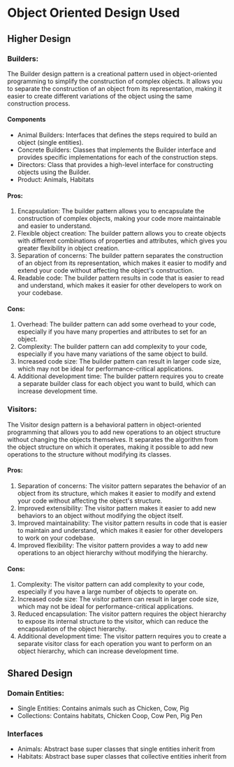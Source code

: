 # Object Oriented Design Used

## Higher Design

### Builders:
The Builder design pattern is a creational pattern used in object-oriented programming to simplify the construction of complex objects. It allows you to separate the construction of an object from its representation, making it easier to create different variations of the object using the same construction process.
#### Components
- Animal Builders: Interfaces that defines the steps required to build an object (single entities).
- Concrete Builders: Classes that implements the Builder interface and provides specific implementations for each of the construction steps.
- Directors: Class that provides a high-level interface for constructing objects using the Builder.
- Product: Animals, Habitats

#### Pros:
1. Encapsulation: The builder pattern allows you to encapsulate the construction of complex objects, making your code more maintainable and easier to understand.
2. Flexible object creation: The builder pattern allows you to create objects with different combinations of properties and attributes, which gives you greater flexibility in object creation.
3. Separation of concerns: The builder pattern separates the construction of an object from its representation, which makes it easier to modify and extend your code without affecting the object's construction.
4. Readable code: The builder pattern results in code that is easier to read and understand, which makes it easier for other developers to work on your codebase.

#### Cons:
1. Overhead: The builder pattern can add some overhead to your code, especially if you have many properties and attributes to set for an object.
2. Complexity: The builder pattern can add complexity to your code, especially if you have many variations of the same object to build.
3. Increased code size: The builder pattern can result in larger code size, which may not be ideal for performance-critical applications.
4. Additional development time: The builder pattern requires you to create a separate builder class for each object you want to build, which can increase development time.

### Visitors:
The Visitor design pattern is a behavioral pattern in object-oriented programming that allows you to add new operations to an object structure without changing the objects themselves. It separates the algorithm from the object structure on which it operates, making it possible to add new operations to the structure without modifying its classes.

#### Pros:
1. Separation of concerns: The visitor pattern separates the behavior of an object from its structure, which makes it easier to modify and extend your code without affecting the object's structure.
2. Improved extensibility: The visitor pattern makes it easier to add new behaviors to an object without modifying the object itself.
3. Improved maintainability: The visitor pattern results in code that is easier to maintain and understand, which makes it easier for other developers to work on your codebase.
4. Improved flexibility: The visitor pattern provides a way to add new operations to an object hierarchy without modifying the hierarchy.

#### Cons:
1. Complexity: The visitor pattern can add complexity to your code, especially if you have a large number of objects to operate on.
2. Increased code size: The visitor pattern can result in larger code size, which may not be ideal for performance-critical applications.
3. Reduced encapsulation: The visitor pattern requires the object hierarchy to expose its internal structure to the visitor, which can reduce the encapsulation of the object hierarchy.
4. Additional development time: The visitor pattern requires you to create a separate visitor class for each operation you want to perform on an object hierarchy, which can increase development time.

## Shared Design

### Domain Entities:
- Single Entities: Contains animals such as Chicken, Cow, Pig
- Collections: Contains habitats, Chicken Coop, Cow Pen, Pig Pen

### Interfaces
- Animals: Abstract base super classes that single entities inherit from
- Habitats: Abstract base super classes that collective entities inherit from